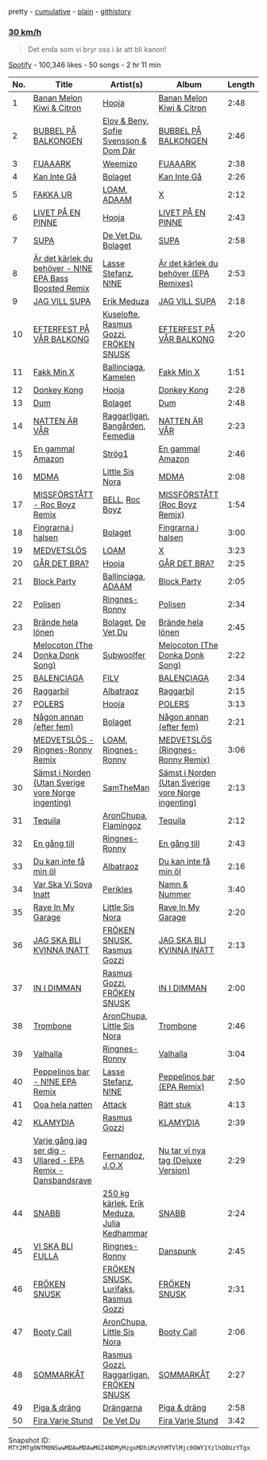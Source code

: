pretty - [cumulative](/playlists/cumulative/37i9dQZF1DX0sQWfevMRw3.md) - [plain](/playlists/plain/37i9dQZF1DX0sQWfevMRw3) - [githistory](https://github.githistory.xyz/mackorone/spotify-playlist-archive/blob/main/playlists/plain/37i9dQZF1DX0sQWfevMRw3)

### [30 km/h](https://open.spotify.com/playlist/37i9dQZF1DX0sQWfevMRw3)

> Det enda som vi bryr oss i är att bli kanon!

[Spotify](https://open.spotify.com/user/spotify) - 100,346 likes - 50 songs - 2 hr 11 min

| No. | Title | Artist(s) | Album | Length |
|---|---|---|---|---|
| 1 | [Banan Melon Kiwi & Citron](https://open.spotify.com/track/2ZfaBbRMcEgSF8JnJIaEBP) | [Hooja](https://open.spotify.com/artist/054fVwphDX8QB8Pm7IjRcL) | [Banan Melon Kiwi & Citron](https://open.spotify.com/album/0nUdcTL27UO3plbL2aNGkR) | 2:48 |
| 2 | [BUBBEL PÅ BALKONGEN](https://open.spotify.com/track/1RwQZNgaXl01krZHuSUlE8) | [Elov & Beny](https://open.spotify.com/artist/4uAXlCewJdAu44uAHehKfd), [Sofie Svensson & Dom Där](https://open.spotify.com/artist/7LBwVPl8kIn3I949KmBVim) | [BUBBEL PÅ BALKONGEN](https://open.spotify.com/album/09dL2m4Jx62jwDYqGhtCcn) | 2:46 |
| 3 | [FUAAARK](https://open.spotify.com/track/0bZWN3MbOWDIXWrmVcFitV) | [Weemizo](https://open.spotify.com/artist/3WS3fQqmY5p52I14rhFHE1) | [FUAAARK](https://open.spotify.com/album/3hnMydN2A28KerbUiBLc2t) | 2:38 |
| 4 | [Kan Inte Gå](https://open.spotify.com/track/1fIeKG6eI8FZzVL9mhlz8t) | [Bolaget](https://open.spotify.com/artist/55ZGFvikpNjQHvtTWS5aZF) | [Kan Inte Gå](https://open.spotify.com/album/7cQO00BC8vzlGuQelUxt3g) | 2:26 |
| 5 | [FAKKA UR](https://open.spotify.com/track/2NnO7FJonRjGvAjm3LwKvl) | [LOAM](https://open.spotify.com/artist/6yAKbgaSH283c7eAZVgk3P), [ADAAM](https://open.spotify.com/artist/7zLm9op6LgPqKL62d1FzhO) | [X](https://open.spotify.com/album/5DrPOcQTUL12mbozwLBrcz) | 2:12 |
| 6 | [LIVET PÅ EN PINNE](https://open.spotify.com/track/5fvrpWPEDhM6IDyKb56ySV) | [Hooja](https://open.spotify.com/artist/054fVwphDX8QB8Pm7IjRcL) | [LIVET PÅ EN PINNE](https://open.spotify.com/album/59KYpP2odCYJuBnQBGDmTO) | 2:43 |
| 7 | [SUPA](https://open.spotify.com/track/4gORd3Ws62ueWU2tQ2Fe16) | [De Vet Du](https://open.spotify.com/artist/7iW0o1suit8xY24m9M5L0u), [Bolaget](https://open.spotify.com/artist/55ZGFvikpNjQHvtTWS5aZF) | [SUPA](https://open.spotify.com/album/74R5y9CwBBcBNGTmm1vkww) | 2:58 |
| 8 | [Är det kärlek du behöver \- N!NE EPA Bass Boosted Remix](https://open.spotify.com/track/45MJ4bysE50sOo2AXrk3tj) | [Lasse Stefanz](https://open.spotify.com/artist/0ntVZReCfBFQctUiiaTaeu), [N!NE](https://open.spotify.com/artist/0RF3teBjUzbf1SDpnuR8Ro) | [Är det kärlek du behöver \(EPA Remixes\)](https://open.spotify.com/album/1iIvpW6StpS5bwdYl5hbjp) | 2:53 |
| 9 | [JAG VILL SUPA](https://open.spotify.com/track/4o7sIxm5dJeK1rY7Nft54F) | [Erik Meduza](https://open.spotify.com/artist/4zZY1aZuZugxyhDzZlMphr) | [JAG VILL SUPA](https://open.spotify.com/album/08p4RiVUZqpmrPV2sY1SmJ) | 2:18 |
| 10 | [EFTERFEST PÅ VÅR BALKONG](https://open.spotify.com/track/2mb8CyNT8vw2UjOxfGwX60) | [Kuselofte](https://open.spotify.com/artist/5nIPWm5XA6Cy6zVYkjpCe2), [Rasmus Gozzi](https://open.spotify.com/artist/3loTvAld5Tpk5aSNbboGpj), [FRÖKEN SNUSK](https://open.spotify.com/artist/6RjsbK9T7d1UQD1PFEYYGt) | [EFTERFEST PÅ VÅR BALKONG](https://open.spotify.com/album/2p4Z7QkMsyhIqLuf8W4fQL) | 2:20 |
| 11 | [Fakk Min X](https://open.spotify.com/track/0lJCvh6IJQ7vedN2zgW9ws) | [Ballinciaga](https://open.spotify.com/artist/7GgWpPrcNYH90st7I3nJtv), [Kamelen](https://open.spotify.com/artist/59WNMskn4tSvgnWKXHXj61) | [Fakk Min X](https://open.spotify.com/album/3cuW2BUGrCXLsK1xGLCVSJ) | 1:51 |
| 12 | [Donkey Kong](https://open.spotify.com/track/0QfxhyX9dky9Zgfr2xhNzR) | [Hooja](https://open.spotify.com/artist/054fVwphDX8QB8Pm7IjRcL) | [Donkey Kong](https://open.spotify.com/album/4GGHjBUGjEipaBY0l8meu3) | 2:28 |
| 13 | [Dum](https://open.spotify.com/track/3fd8cxZvehZNFD8KUri30T) | [Bolaget](https://open.spotify.com/artist/55ZGFvikpNjQHvtTWS5aZF) | [Dum](https://open.spotify.com/album/0zGsicnETkTL5A9UIqwXeG) | 2:48 |
| 14 | [NATTEN ÄR VÅR](https://open.spotify.com/track/3Sc7e5kIZ0kujafXPI5gbV) | [Raggarligan](https://open.spotify.com/artist/6uljULAp34CZrrwTVhImVH), [Bangården](https://open.spotify.com/artist/4C21ZKaA4EX1PRXoNsAV7c), [Femedia](https://open.spotify.com/artist/2oKbavAM3HBJQAPxY867tB) | [NATTEN ÄR VÅR](https://open.spotify.com/album/3YlDJrnZguu6TiRWO6QFvd) | 2:23 |
| 15 | [En gammal Amazon](https://open.spotify.com/track/7Dw2Wx4UKt2tDxvcfFD4Va) | [Strög1](https://open.spotify.com/artist/4b86UHGZJ59ZjOZWZeT9zF) | [En gammal Amazon](https://open.spotify.com/album/0VQnyab7Lu6lj0z362cHxa) | 2:46 |
| 16 | [MDMA](https://open.spotify.com/track/4c1TXKNAh4yb5cb0zE3x1X) | [Little Sis Nora](https://open.spotify.com/artist/1KYt3TMGpa1LtVi0m2A0F9) | [MDMA](https://open.spotify.com/album/283DpmSSsjHAafXO5zfd4G) | 2:08 |
| 17 | [MISSFÖRSTÅTT \- Roc Boyz Remix](https://open.spotify.com/track/5PnY5zibauLwrMFIBfmwM3) | [BELL](https://open.spotify.com/artist/2MnEe6M7ibhg3RAG0Ydtp4), [Roc Boyz](https://open.spotify.com/artist/09qHO1fFJ6iIeTuCjO7Bfa) | [MISSFÖRSTÅTT \(Roc Boyz Remix\)](https://open.spotify.com/album/0MKKTiQSyTr116fbPq79vf) | 1:54 |
| 18 | [Fingrarna i halsen](https://open.spotify.com/track/2JPEh0GTJA9SULAojbMjp4) | [Bolaget](https://open.spotify.com/artist/55ZGFvikpNjQHvtTWS5aZF) | [Fingrarna i halsen](https://open.spotify.com/album/6xELbiSTUzXsradJS2oMH9) | 3:00 |
| 19 | [MEDVETSLÖS](https://open.spotify.com/track/5KZ9BpVURYDoUNp04DBte6) | [LOAM](https://open.spotify.com/artist/6yAKbgaSH283c7eAZVgk3P) | [X](https://open.spotify.com/album/5DrPOcQTUL12mbozwLBrcz) | 3:23 |
| 20 | [GÅR DET BRA?](https://open.spotify.com/track/0qswyajymNk1uMRplcKx3P) | [Hooja](https://open.spotify.com/artist/054fVwphDX8QB8Pm7IjRcL) | [GÅR DET BRA?](https://open.spotify.com/album/7titrAJAZMyrsvcnrrZ2pR) | 2:25 |
| 21 | [Block Party](https://open.spotify.com/track/26d3s0266f5EwHuRr5CxPi) | [Ballinciaga](https://open.spotify.com/artist/7GgWpPrcNYH90st7I3nJtv), [ADAAM](https://open.spotify.com/artist/7zLm9op6LgPqKL62d1FzhO) | [Block Party](https://open.spotify.com/album/6zkX0G2P3biWJLOCTf0KIj) | 2:05 |
| 22 | [Polisen](https://open.spotify.com/track/4wr2HgyYMvJourcfOMzPCb) | [Ringnes\-Ronny](https://open.spotify.com/artist/4TNb6OInXahdseLnzAY1eL) | [Polisen](https://open.spotify.com/album/4dVz4LIb33QKCJoxQPYyNL) | 2:34 |
| 23 | [Brände hela lönen](https://open.spotify.com/track/2jBBvkRJAHzSA97aEiIDg1) | [Bolaget](https://open.spotify.com/artist/55ZGFvikpNjQHvtTWS5aZF), [De Vet Du](https://open.spotify.com/artist/7iW0o1suit8xY24m9M5L0u) | [Brände hela lönen](https://open.spotify.com/album/124ufu0VnZSSJH93Z3a11e) | 2:45 |
| 24 | [Melocoton \(The Donka Donk Song\)](https://open.spotify.com/track/1Gkb6eAZmdZdvZPd3VorQU) | [Subwoolfer](https://open.spotify.com/artist/633Va8wlM3hrqQ4xjqRfOf) | [Melocoton \(The Donka Donk Song\)](https://open.spotify.com/album/7eYzzr5h4LfeiZlrkBNTRi) | 2:22 |
| 25 | [BALENCIAGA](https://open.spotify.com/track/17NCOO2YdoHdtziSV9AoJo) | [FILV](https://open.spotify.com/artist/438DEJaM9KJdqbBUPnVYB0) | [BALENCIAGA](https://open.spotify.com/album/0c2qecYSSiW9ibtBlFyRWI) | 2:34 |
| 26 | [Raggarbil](https://open.spotify.com/track/5Gltinn48NXDSsIwCuIRmK) | [Albatraoz](https://open.spotify.com/artist/5wOlRsRt9ggoBDjjmhaF7x) | [Raggarbil](https://open.spotify.com/album/6FdDyRhsoCoQlCVg1B6QYn) | 2:15 |
| 27 | [POLERS](https://open.spotify.com/track/3L2N1sejA5EKPKB1JOHCsX) | [Hooja](https://open.spotify.com/artist/054fVwphDX8QB8Pm7IjRcL) | [POLERS](https://open.spotify.com/album/0ABOpblTw4qpuhvZpIkbbj) | 3:13 |
| 28 | [Någon annan \(efter fem\)](https://open.spotify.com/track/0PoBA7LXHHc2maknAn7wEW) | [Bolaget](https://open.spotify.com/artist/55ZGFvikpNjQHvtTWS5aZF) | [Någon annan \(efter fem\)](https://open.spotify.com/album/2uLEsGITJoOOYvkzfELW6Q) | 2:21 |
| 29 | [MEDVETSLÖS \- Ringnes\-Ronny Remix](https://open.spotify.com/track/6GgK6y4XRp2D4hNO5oj7Bt) | [LOAM](https://open.spotify.com/artist/6yAKbgaSH283c7eAZVgk3P), [Ringnes\-Ronny](https://open.spotify.com/artist/4TNb6OInXahdseLnzAY1eL) | [MEDVETSLÖS \(Ringnes\-Ronny Remix\)](https://open.spotify.com/album/45I8yqaI4OJyg425GLNowv) | 3:06 |
| 30 | [Sämst i Norden \(Utan Sverige vore Norge ingenting\)](https://open.spotify.com/track/0GouWpGnbwyInBEPYrTvOp) | [SamTheMan](https://open.spotify.com/artist/33ynUCCkq4sqASHJiYveJX) | [Sämst i Norden \(Utan Sverige vore Norge ingenting\)](https://open.spotify.com/album/64mEH4zoGUodlMoCz8nbc6) | 2:13 |
| 31 | [Tequila](https://open.spotify.com/track/3F2AroE0CHSFXZqFw4SXGu) | [AronChupa](https://open.spotify.com/artist/5vCOdeiQt9LyzdI87kt5Sh), [Flamingoz](https://open.spotify.com/artist/4hwEhYAJJmsXyRkuhzQ0IL) | [Tequila](https://open.spotify.com/album/5CAG06uHSoZeGjUK4WLojr) | 2:12 |
| 32 | [En gång till](https://open.spotify.com/track/0FupHylTHhYVgWAwzq5h58) | [Ringnes\-Ronny](https://open.spotify.com/artist/4TNb6OInXahdseLnzAY1eL) | [En gång till](https://open.spotify.com/album/2g1GNjRGreJp22uF1ZUIAy) | 2:43 |
| 33 | [Du kan inte få min öl](https://open.spotify.com/track/5htxjeCzsfkps5rh8ZiCd6) | [Albatraoz](https://open.spotify.com/artist/5wOlRsRt9ggoBDjjmhaF7x) | [Du kan inte få min öl](https://open.spotify.com/album/5mC9mcXhQFXcGUuyyuMdcN) | 2:16 |
| 34 | [Var Ska Vi Sova Inatt](https://open.spotify.com/track/454J9ZekfjmjWbfcpFaur3) | [Perikles](https://open.spotify.com/artist/2WjMknfXoWEZL4X5QbGd3z) | [Namn & Nummer](https://open.spotify.com/album/6KZycHubSS6ZY9CuMFGkhP) | 3:40 |
| 35 | [Rave In My Garage](https://open.spotify.com/track/4jy2oAJR2w61b9OMhx5pow) | [Little Sis Nora](https://open.spotify.com/artist/1KYt3TMGpa1LtVi0m2A0F9) | [Rave In My Garage](https://open.spotify.com/album/493kHHcF2GPYpqtdMOxrcz) | 2:20 |
| 36 | [JAG SKA BLI KVINNA INATT](https://open.spotify.com/track/1lY3xfkgoGdtQsaKGkumtJ) | [FRÖKEN SNUSK](https://open.spotify.com/artist/6RjsbK9T7d1UQD1PFEYYGt), [Rasmus Gozzi](https://open.spotify.com/artist/3loTvAld5Tpk5aSNbboGpj) | [JAG SKA BLI KVINNA INATT](https://open.spotify.com/album/4jBEyzFY3PxYTqq9fAS3ZB) | 2:13 |
| 37 | [IN I DIMMAN](https://open.spotify.com/track/6ybANkthoBzXZYhu42xQ4m) | [Rasmus Gozzi](https://open.spotify.com/artist/3loTvAld5Tpk5aSNbboGpj), [FRÖKEN SNUSK](https://open.spotify.com/artist/6RjsbK9T7d1UQD1PFEYYGt) | [IN I DIMMAN](https://open.spotify.com/album/0R8t3ww2gmqP8YXW7zY87x) | 2:00 |
| 38 | [Trombone](https://open.spotify.com/track/3vYP0NDCcoPiUHpmtq9YIq) | [AronChupa](https://open.spotify.com/artist/5vCOdeiQt9LyzdI87kt5Sh), [Little Sis Nora](https://open.spotify.com/artist/1KYt3TMGpa1LtVi0m2A0F9) | [Trombone](https://open.spotify.com/album/6VPECzab2eRuuUBRtBmvUT) | 2:46 |
| 39 | [Valhalla](https://open.spotify.com/track/1icRHA6kFSipRbZREQPaA0) | [Ringnes\-Ronny](https://open.spotify.com/artist/4TNb6OInXahdseLnzAY1eL) | [Valhalla](https://open.spotify.com/album/7zTXNgqWQVExnZfN6PKI2n) | 3:04 |
| 40 | [Peppelinos bar \- N!NE EPA Remix](https://open.spotify.com/track/2E9kAui8OwLU50kCvLQtiE) | [Lasse Stefanz](https://open.spotify.com/artist/0ntVZReCfBFQctUiiaTaeu), [N!NE](https://open.spotify.com/artist/0RF3teBjUzbf1SDpnuR8Ro) | [Peppelinos bar \(EPA Remix\)](https://open.spotify.com/album/5x6C3HmJh4XsUiWiM7W9wT) | 2:50 |
| 41 | [Ooa hela natten](https://open.spotify.com/track/2pa73fbZD7ltJ09AB0Teox) | [Attack](https://open.spotify.com/artist/7xDHTY5TFdVXbIt961koTh) | [Rätt stuk](https://open.spotify.com/album/0mCkxwfQqeZw72kKV59TfW) | 4:13 |
| 42 | [KLAMYDIA](https://open.spotify.com/track/5B1DtTYmgPEuGN26kPhE43) | [Rasmus Gozzi](https://open.spotify.com/artist/3loTvAld5Tpk5aSNbboGpj) | [KLAMYDIA](https://open.spotify.com/album/5mIF1TlZRyKw7RqZpfCN7w) | 2:39 |
| 43 | [Varje gång jag ser dig \- Ullared \- EPA Remix \- Dansbandsrave](https://open.spotify.com/track/1c4ux2SjsIZ2Z2mH8SFaCQ) | [Fernandoz](https://open.spotify.com/artist/3HMZ4Ui5A6SEFgTkWzaMhv), [J.O.X](https://open.spotify.com/artist/1MF8pP2ATm53GpUJ9xIaS9) | [Nu tar vi nya tag \(Deluxe Version\)](https://open.spotify.com/album/2g973QdyTS21AKuObwBRX2) | 2:29 |
| 44 | [SNABB](https://open.spotify.com/track/23Aq54DbkbK2Bo1PicKxF2) | [250 kg kärlek](https://open.spotify.com/artist/4zLti6k7kpm9jwOVJv7wtT), [Erik Meduza](https://open.spotify.com/artist/4zZY1aZuZugxyhDzZlMphr), [Julia Kedhammar](https://open.spotify.com/artist/24JKr8xzxciKUmpx8fu8AY) | [SNABB](https://open.spotify.com/album/3Of7CxWmAnTswawayj6X6I) | 2:24 |
| 45 | [VI SKA BLI FULLA](https://open.spotify.com/track/37EyJVC84SzAVpSf3h4792) | [Ringnes\-Ronny](https://open.spotify.com/artist/4TNb6OInXahdseLnzAY1eL) | [Danspunk](https://open.spotify.com/album/6A1xmfg6FIEavYK0mmEswK) | 2:45 |
| 46 | [FRÖKEN SNUSK](https://open.spotify.com/track/4EpxJNfJiNgxfBiNNwii3s) | [FRÖKEN SNUSK](https://open.spotify.com/artist/6RjsbK9T7d1UQD1PFEYYGt), [Lurifaks](https://open.spotify.com/artist/7KV5PbIYtOc7F3bzH0v8dK), [Rasmus Gozzi](https://open.spotify.com/artist/3loTvAld5Tpk5aSNbboGpj) | [FRÖKEN SNUSK](https://open.spotify.com/album/1cBoVnHKs4fTJJfjbWTWkw) | 2:31 |
| 47 | [Booty Call](https://open.spotify.com/track/41kMShsVIBgBYl3dIu6I0L) | [AronChupa](https://open.spotify.com/artist/5vCOdeiQt9LyzdI87kt5Sh), [Little Sis Nora](https://open.spotify.com/artist/1KYt3TMGpa1LtVi0m2A0F9) | [Booty Call](https://open.spotify.com/album/1arVLyiIrvLgfFzvCG6N3I) | 2:06 |
| 48 | [SOMMARKÅT](https://open.spotify.com/track/3yZxrABRefj5Wp9iq6DeGl) | [Rasmus Gozzi](https://open.spotify.com/artist/3loTvAld5Tpk5aSNbboGpj), [Raggarligan](https://open.spotify.com/artist/6uljULAp34CZrrwTVhImVH), [FRÖKEN SNUSK](https://open.spotify.com/artist/6RjsbK9T7d1UQD1PFEYYGt) | [SOMMARKÅT](https://open.spotify.com/album/3nHqS01Sd7dd3KP57BCbNS) | 2:27 |
| 49 | [Piga & dräng](https://open.spotify.com/track/0fXANVK5oDCujoed5II6La) | [Drängarna](https://open.spotify.com/artist/2HwptwPQ4lvpYimzOJcYoY) | [Piga & dräng](https://open.spotify.com/album/7cuJlIPSxVVZu6kTOJZAJr) | 2:58 |
| 50 | [Fira Varje Stund](https://open.spotify.com/track/4vO6quHgxfRW1lpSKPYfGv) | [De Vet Du](https://open.spotify.com/artist/7iW0o1suit8xY24m9M5L0u) | [Fira Varje Stund](https://open.spotify.com/album/2bSvAoUsUv0mdFz1sN9AeD) | 3:42 |

Snapshot ID: `MTY2MTg0NTM0NSwwMDAwMDAwMGI4NDMyMzgxMDhiMzVhMTVlMjc0OWY1YzlhODUzYTgx`
